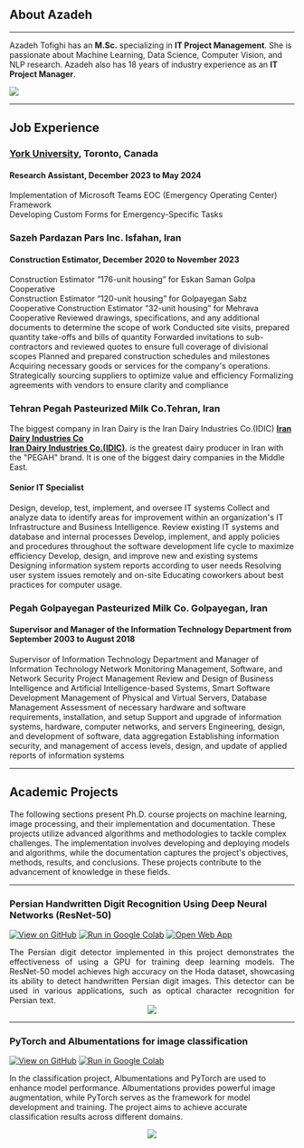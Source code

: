 ## About Azadeh
---
Azadeh Tofighi has an **M.Sc.** specializing in **IT Project Management**. She is passionate about Machine Learning, Data Science, Computer Vision, and NLP research. Azadeh also has 18 years of industry experience as an **IT Project Manager**. 

[![](https://img.shields.io/badge/LinkedIn-Connect%20with%20Azadeh-blue?logo=LinkedIn&style=social)](https://www.linkedin.com/in/aztofighi/)

---
## Job Experience
### **[York University](https://www.yorku.ca/)**, Toronto, Canada 	
#### Research Assistant, December 2023 to  May 2024                                                                                                                    
Implementation of Microsoft Teams EOC (Emergency Operating Center) Framework                                                                                                
Developing Custom Forms for Emergency-Specific Tasks

### Sazeh Pardazan Pars Inc. Isfahan, Iran					       	                                                                                                          
#### Construction Estimator, December 2020 to November 2023  
Construction Estimator  “176-unit  housing” for Eskan Saman Golpa Cooperative  
Construction Estimator “120-unit  housing” for Golpayegan Sabz Cooperative
Construction Estimator “32-unit  housing” for Mehrava Cooperative
Reviewed drawings, specifications, and any additional documents to determine the scope of work
Conducted site visits, prepared quantity take-offs and bills of quantity
Forwarded invitations to sub-contractors and reviewed quotes to ensure full coverage of divisional scopes
Planned and prepared construction schedules and milestones
Acquiring necessary goods or services for the company's operations.
Strategically sourcing suppliers to optimize value and efficiency
Formalizing agreements with vendors to ensure clarity and compliance   

### Tehran Pegah Pasteurized Milk Co.Tehran, Iran
The biggest company in Iran Dairy is the Iran Dairy Industries Co.(IDIC)
**[Iran Dairy Industries Co](https://pegahexport.com/)**              
**[Iran Dairy Industries Co.(IDIC)](https://www.linkedin.com/company/iran-dairy-industries-company-idic-pegah/).** is the greatest dairy producer in Iran with the "PEGAH"​ brand. It is one of the biggest dairy companies in the Middle East.

#### Senior IT Specialist 		
Design, develop, test, implement, and oversee IT systems
Collect and analyze data to identify areas for improvement within an organization's IT Infrastructure and Business Intelligence.
Review existing IT systems and database and internal processes
Develop, implement, and apply policies and procedures throughout the software development life cycle to maximize efficiency
Develop, design, and improve new and existing systems
Designing information system reports according to user needs
Resolving user system issues remotely and on-site
Educating coworkers about best practices for computer usage.

### Pegah Golpayegan Pasteurized Milk Co. Golpayegan, Iran
#### Supervisor and Manager of the Information Technology Department  from September 2003  to August 2018
Supervisor of Information Technology Department and Manager of Information Technology
Network Monitoring Management, Software, and Network Security Project Management
Review and Design of Business Intelligence and Artificial Intelligence-based Systems, Smart Software Development
Management of Physical and Virtual Servers, Database Management
Assessment of necessary hardware and software requirements, installation, and setup
Support and upgrade of information systems, hardware, computer networks, and servers
Engineering, design, and development of software, data aggregation
Establishing information security, and management of access levels, design, and update of applied reports of information systems

---
## Academic Projects

The following sections present Ph.D. course projects on machine learning, image processing, and their implementation and documentation. These projects utilize advanced algorithms and methodologies to tackle complex challenges. The implementation involves developing and deploying models and algorithms, while the documentation captures the project's objectives, methods, results, and conclusions. These projects contribute to the advancement of knowledge in these fields.

---
### Persian Handwritten Digit Recognition Using Deep Neural Networks (ResNet-50)

[![View on GitHub](https://img.shields.io/badge/GitHub-View_on_GitHub-blue?logo=GitHub)](https://github.com/aztofighi/Persian_Handwritten_Recognition)  [![Run in Google Colab](https://img.shields.io/badge/Colab-Run_in_Google_Colab-blue?logo=Google&logoColor=FDBA18)](https://colab.research.google.com/github/aztofighi/Persian_Handwritten_Recognition/blob/main/Hoda_PyTorch_V1.ipynb) [![Open Web App](https://img.shields.io/badge/Replicate-Open_Web_App-blue?logo=Replicate)](https://replicate.com/aztofighi/persian-digit-detector)

<div style="text-align: justify">The Persian digit detector implemented in this project demonstrates the effectiveness of using a GPU for training deep learning models. The ResNet-50 model achieves high accuracy on the Hoda dataset, showcasing its ability to detect handwritten Persian digit images. This detector can be used in various applications, such as optical character recognition for Persian text.</div>

<center><img src="https://replicate.delivery/pbxt/Lp0mSeS28I0KfUpVvTQgLDG8Tp1jO6j2eyu3ZUlrbIu2wIGiA/out.png"/></center>

---
### PyTorch and Albumentations for image classification

[![View on GitHub](https://img.shields.io/badge/GitHub-View_on_GitHub-blue?logo=GitHub)](https://github.com/aztofighi/Image_Augmentation)  [![Run in Google Colab](https://img.shields.io/badge/Colab-Run_in_Google_Colab-blue?logo=Google&logoColor=FDBA18)](https://colab.research.google.com/github/aztofighi/Image_Augmentation/blob/main/Image_Augmentation_Using_Albumentations_for_Classification_Example_1.ipynb)


In the classification project, Albumentations and PyTorch are used to enhance model performance. Albumentations provides powerful image augmentation, while PyTorch serves as the framework for model development and training. The project aims to achieve accurate classification results across different domains.

<center><img src="https://i.imgur.com/cUtr14i.png"/></center>


